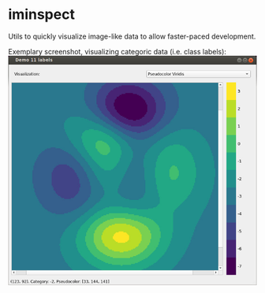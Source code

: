 # iminspect

Utils to quickly visualize image-like data to allow faster-paced development.

Exemplary screenshot, visualizing categoric data (i.e. class labels):
![Screenshot](./python/iminspect.jpg "Screenshot")

